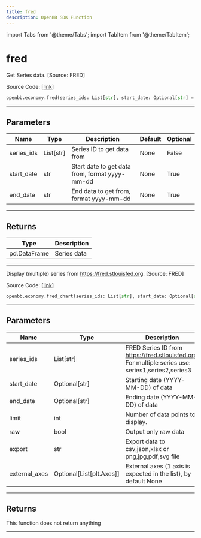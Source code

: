 ```yaml
---
title: fred
description: OpenBB SDK Function
---
```


import Tabs from '@theme/Tabs';
import TabItem from '@theme/TabItem';

# fred

<Tabs>
<TabItem value="model" label="Model" default>

Get Series data. [Source: FRED]

Source Code: [[link](https://github.com/OpenBB-finance/OpenBBTerminal/tree/main/openbb_terminal/economy/fred_model.py#L208)]

```python
openbb.economy.fred(series_ids: List[str], start_date: Optional[str] = None, end_date: Optional[str] = None)
```

---

## Parameters

| Name | Type | Description | Default | Optional |
| ---- | ---- | ----------- | ------- | -------- |
| series_ids | List[str] | Series ID to get data from | None | False |
| start_date | str | Start date to get data from, format yyyy-mm-dd | None | True |
| end_date | str | End data to get from, format yyyy-mm-dd | None | True |


---

## Returns

| Type | Description |
| ---- | ----------- |
| pd.DataFrame | Series data |
---

</TabItem>
<TabItem value="view" label="Chart">

Display (multiple) series from https://fred.stlouisfed.org. [Source: FRED]

Source Code: [[link](https://github.com/OpenBB-finance/OpenBBTerminal/tree/main/openbb_terminal/economy/fred_view.py#L76)]

```python
openbb.economy.fred_chart(series_ids: List[str], start_date: Optional[str] = None, end_date: Optional[str] = None, limit: int = 10, get_data: bool = False, raw: bool = False, export: str = "", external_axes: Optional[List[matplotlib.axes._axes.Axes]] = None)
```

---

## Parameters

| Name | Type | Description | Default | Optional |
| ---- | ---- | ----------- | ------- | -------- |
| series_ids | List[str] | FRED Series ID from https://fred.stlouisfed.org. For multiple series use: series1,series2,series3 | None | False |
| start_date | Optional[str] | Starting date (YYYY-MM-DD) of data | None | True |
| end_date | Optional[str] | Ending date (YYYY-MM-DD) of data | None | True |
| limit | int | Number of data points to display. | 10 | True |
| raw | bool | Output only raw data | False | True |
| export | str | Export data to csv,json,xlsx or png,jpg,pdf,svg file |  | True |
| external_axes | Optional[List[plt.Axes]] | External axes (1 axis is expected in the list), by default None | None | True |


---

## Returns

This function does not return anything

---

</TabItem>
</Tabs>
